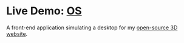 <h1>Live Demo: <a href="https://callahan-codes.github.io/OS/">OS</a></h1>
<p>A front-end application simulating a desktop for my <a href="https://callahan-codes.github.io/">open-source 3D website</a>.</p>
